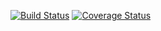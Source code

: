 [![Build Status](https://img.shields.io/travis/UrbanTrails/UrbanTrails.svg?style=flat-square)](https://travis-ci.org/UrbanTrails/UrbanTrails)
[![Coverage Status](https://img.shields.io/coveralls/UrbanTrails/UrbanTrails.svg?style=flat-square)](https://coveralls.io/github/UrbanTrails/UrbanTrails?branch=master)
